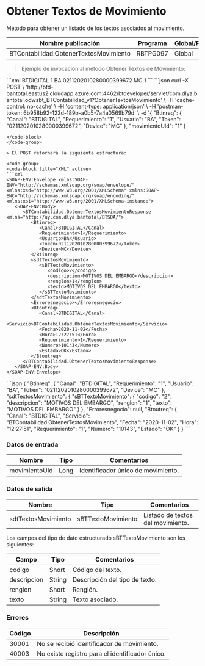 # Obtener Textos de Movimiento 

Método para obtener un listado de los textos asociados al movimiento. 

Nombre publicación | Programa | Global/País 
--------- | ----------- | ----------- 
BTContabilidad.ObtenerTextosMovimiento | RBTPG097 | Global 

> Ejemplo de invocación al método Obtener Textos de Movimiento: 

<code-group> 
<code-block title="XML" active> 
```xml 
<soapenv:Envelope xmlns:soapenv="http://schemas.xmlsoap.org/soap/envelope/" xmlns:bts="http://uy.com.dlya.bantotal/BTSOA/"> 
   <soapenv:Header/> 
   <soapenv:Body> 
      <bts:BTContabilidad.ObtenerTextosMovimiento> 
         <bts:Btinreq> 
            <bts:Canal>BTDIGITAL</bts:Canal> 
            <bts:Requerimiento>1</bts:Requerimiento> 
            <bts:Usuario>BA</bts:Usuario> 
            <bts:Token>0211202010280000399672</bts:Token> 
            <bts:Device>MC</bts:Device> 
         </bts:Btinreq> 
         <bts:movimientoUId>1</bts:movimientoUId> 
      </bts:BTContabilidad.ObtenerTextosMovimiento> 
   </soapenv:Body> 
</soapenv:Envelope> 
``` 
</code-block> 

<code-block title="JSON"> 
```json 
curl -X POST \ 
  'http://btd-bantotal.eastus2.cloudapp.azure.com:4462/btdeveloper/servlet/com.dlya.bantotal.odwsbt_BTContabilidad_v1?ObtenerTextosMovimiento' \ 
  -H 'cache-control: no-cache' \ 
  -H 'content-type: application/json' \ 
  -H 'postman-token: 6b958b92-122d-189b-a0b5-7a4a0569b79d' \ 
  -d '{ 
	 "Btinreq": { 
		"Canal": "BTDIGITAL", 
		"Requerimiento": "1", 
		"Usuario": "BA", 
		"Token": "0211202010280000399672", 
		"Device": "MC" 
	 }, 
	 "movimientoUId": "1" 
  } 

``` 
</code-block> 
</code-group> 

> El POST retornará la siguiente estructura: 

<code-group> 
<code-block title="XML" active> 
```xml 
<SOAP-ENV:Envelope xmlns:SOAP-ENV="http://schemas.xmlsoap.org/soap/envelope/" xmlns:xsd="http://www.w3.org/2001/XMLSchema" xmlns:SOAP-ENC="http://schemas.xmlsoap.org/soap/encoding/" xmlns:xsi="http://www.w3.org/2001/XMLSchema-instance"> 
   <SOAP-ENV:Body> 
      <BTContabilidad.ObtenerTextosMovimientoResponse xmlns="http://uy.com.dlya.bantotal/BTSOA/"> 
         <Btinreq> 
            <Canal>BTDIGITAL</Canal> 
            <Requerimiento>1</Requerimiento> 
            <Usuario>BA</Usuario> 
            <Token>0211202010280000399672</Token> 
            <Device>MC</Device> 
         </Btinreq> 
         <sdtTextosMovimiento> 
            <sBTTextoMovimiento> 
               <codigo>2</codigo> 
               <descripcion>MOTIVOS DEL EMBARGO</descripcion> 
               <renglon>1</renglon> 
               <texto>MOTIVOS DEL EMBARGO</texto> 
            </sBTTextoMovimiento> 
         </sdtTextosMovimiento> 
         <Erroresnegocio></Erroresnegocio> 
         <Btoutreq> 
            <Canal>BTDIGITAL</Canal> 
            <Servicio>BTContabilidad.ObtenerTextosMovimiento</Servicio> 
            <Fecha>2020-11-02</Fecha> 
            <Hora>12:27:51</Hora> 
            <Requerimiento>1</Requerimiento> 
            <Numero>10143</Numero> 
            <Estado>OK</Estado> 
         </Btoutreq> 
      </BTContabilidad.ObtenerTextosMovimientoResponse> 
   </SOAP-ENV:Body> 
</SOAP-ENV:Envelope> 
``` 
</code-block> 

<code-block title="JSON"> 
```json 
{ 
   "Btinreq": { 
      "Canal": "BTDIGITAL", 
      "Requerimiento": "1", 
      "Usuario": "BA", 
      "Token": "0211202010280000399672", 
      "Device": "MC" 
   }, 
   "sdtTextosMovimiento": { 
      "sBTTextoMovimiento": { 
         "codigo": "2", 
         "descripcion": "MOTIVOS DEL EMBARGO", 
         "renglon": "1", 
         "texto": "MOTIVOS DEL EMBARGO" 
      } 
   }, 
   "Erroresnegocio": null, 
   "Btoutreq": { 
      "Canal": "BTDIGITAL", 
      "Servicio": "BTContabilidad.ObtenerTextosMovimiento", 
      "Fecha": "2020-11-02", 
      "Hora": "12:27:51", 
      "Requerimiento": "1", 
      "Numero": "10143", 
      "Estado": "OK" 
   } 
} 
``` 
</code-block> 
</code-group> 

### Datos de entrada 

Nombre | Tipo | Comentarios 
--------- | ----------- | ----------- 
movimientoUId | Long | Identificador único de movimiento. 

### Datos de salida 

Nombre | Tipo | Comentarios 
--------- | ----------- | ----------- 
sdtTextosMovimiento | sBTTextoMovimiento | Listado de textos del movimiento. 

Los campos del tipo de dato estructurado sBTTextoMovimiento son los siguientes: 

Campo | Tipo | Comentarios 
--------- | ----------- | ----------- 
codigo | Short | Código del texto. 
descripcion | String | Descripción del tipo de texto. 
renglon | Short | Renglón. 
texto | String | Texto asociado. 

### Errores 

Código | Descripción 
--------- | ----------- 
30001 | No se recibió identificador de movimiento. 
40003 | No existe registro para el identificador único. 

 
